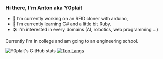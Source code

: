 ### Hi there, I'm Anton aka Y0plait

- 🔭 I’m currently working on an RFID cloner with arduino,
- 🌱 I’m currently learning C# and a little bit Ruby.
- 🛠  I'm interested in every domains (AI, robotics, web programming ...)

Currently I'm in college and am going to an engineering school.

![Y0plait's GitHub stats](https://github-readme-stats.vercel.app/api?username=Y0plait&show_icons=true&hide_border=true&theme=tokyonight)
[![Top Langs](https://github-readme-stats.vercel.app/api/top-langs/?username=Y0plait&theme=tokyonight)](https://github.com/anuraghazra/github-readme-stats)


